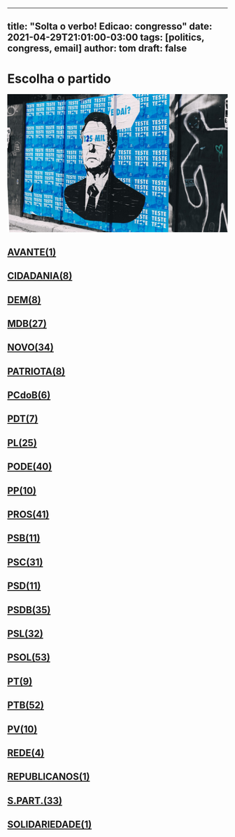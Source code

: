 
---
title: "Solta o verbo! Edicao: congresso"
date: 2021-04-29T21:01:00-03:00
tags: [politics, congress, email]
author: tom
draft: false
---
<h1>Escolha o partido</h1>
<img src="/images/bolsonegligencia.jpeg" />
<h2><a href="mailto:dep.ledasadala@camara.leg.br,"> AVANTE(1) </a></h2><h2><a href="mailto:dep.sebastiaooliveira@camara.leg.br,dep.chiquinhobrazao@camara.leg.br,dep.tito@camara.leg.br,dep.pastorsargentoisidorio@camara.leg.br,dep.luistibe@camara.leg.br,dep.greyceelias@camara.leg.br,dep.andrejanones@camara.leg.br,dep.alexmanente@camara.leg.br,"> CIDADANIA(8) </a></h2><h2><a href="mailto:dep.carmenzanotto@camara.leg.br,dep.rubensbueno@camara.leg.br,dep.paulabelmonte@camara.leg.br,dep.marcelocalero@camara.leg.br,dep.danielcoelho@camara.leg.br,dep.davitoria@camara.leg.br,dep.arnaldojardim@camara.leg.br,dep.juscelinofilho@camara.leg.br,"> DEM(8) </a></h2><h2><a href="mailto:dep.anibalgomes@camara.leg.br,dep.kimkataguiri@camara.leg.br,dep.pedrolupion@camara.leg.br,dep.leurlomantojunior@camara.leg.br,dep.arthuroliveiramaia@camara.leg.br,dep.luismiranda@camara.leg.br,dep.pauloazi@camara.leg.br,dep.carloshenriquegaguim@camara.leg.br,dep.olivalmarques@camara.leg.br,dep.normaayub@camara.leg.br,dep.bilacpinto@camara.leg.br,dep.professoradorinhaseabrarezende@camara.leg.br,dep.josemarioschreiner@camara.leg.br,dep.efraimfilho@camara.leg.br,dep.alanrick@camara.leg.br,dep.elicorreafilho@camara.leg.br,dep.elmarnascimento@camara.leg.br,dep.dr.zachariascalil@camara.leg.br,dep.fernandocoelhofilho@camara.leg.br,dep.geninhozuliani@camara.leg.br,dep.davidsoares@camara.leg.br,dep.helioleite@camara.leg.br,dep.marcossoares@camara.leg.br,dep.alexandreleite@camara.leg.br,dep.sostenescavalcante@camara.leg.br,dep.igorkannario@camara.leg.br,dep.danieladowaguinho@camara.leg.br,"> MDB(27) </a></h2><h2><a href="mailto:dep.marcosaureliosampaio@camara.leg.br,dep.marciobiolchi@camara.leg.br,dep.josepriante@camara.leg.br,dep.fabioramalho@camara.leg.br,dep.dulcemiranda@camara.leg.br,dep.elcionebarbalho@camara.leg.br,dep.carloschiodini@camara.leg.br,dep.fabioreis@camara.leg.br,dep.juarezcosta@camara.leg.br,dep.flavianomelo@camara.leg.br,dep.giovanifeltes@camara.leg.br,dep.luciomosquini@camara.leg.br,dep.gutembergreis@camara.leg.br,dep.jessicasales@camara.leg.br,dep.hildorocha@camara.leg.br,dep.leonardopicciani@camara.leg.br,dep.herciliocoelhodiniz@camara.leg.br,dep.herculanopassos@camara.leg.br,dep.hermesparcianello@camara.leg.br,dep.celsomaldaner@camara.leg.br,dep.isnaldobulhoesjr@camara.leg.br,dep.joaomarcelosouza@camara.leg.br,dep.raulhenry@camara.leg.br,dep.rogeriopeninhamendonca@camara.leg.br,dep.walteralves@camara.leg.br,dep.sergiosouza@camara.leg.br,dep.mosesrodrigues@camara.leg.br,dep.newtoncardosojr@camara.leg.br,dep.maurolopes@camara.leg.br,dep.valtenirpereira@camara.leg.br,dep.osmarterra@camara.leg.br,dep.baleiarossi@camara.leg.br,dep.alceumoreira@camara.leg.br,dep.lucasgonzalez@camara.leg.br,"> NOVO(34) </a></h2><h2><a href="mailto:dep.alexisfonteyne@camara.leg.br,dep.pauloganime@camara.leg.br,dep.tiagomitraud@camara.leg.br,dep.gilsonmarques@camara.leg.br,dep.marcelvanhattem@camara.leg.br,dep.viniciuspoit@camara.leg.br,dep.adrianaventura@camara.leg.br,dep.pastoreurico@camara.leg.br,"> PATRIOTA(8) </a></h2><h2><a href="mailto:dep.fredcosta@camara.leg.br,dep.dr.frederico@camara.leg.br,dep.roman@camara.leg.br,dep.alcidesrodrigues@camara.leg.br,dep.marrecafilho@camara.leg.br,dep.renildocalheiros@camara.leg.br,"> PCdoB(6) </a></h2><h2><a href="mailto:dep.aliceportugal@camara.leg.br,dep.danielalmeida@camara.leg.br,dep.jandirafeghali@camara.leg.br,dep.orlandosilva@camara.leg.br,dep.professoramarcivania@camara.leg.br,dep.perpetuaalmeida@camara.leg.br,dep.andrefigueiredo@camara.leg.br,"> PDT(7) </a></h2><h2><a href="mailto:dep.afonsomotta@camara.leg.br,dep.tuliogadelha@camara.leg.br,dep.gustavofruet@camara.leg.br,dep.totonholopes@camara.leg.br,dep.flavionogueira@camara.leg.br,dep.flaviamorais@camara.leg.br,dep.tabataamaral@camara.leg.br,dep.alexsantana@camara.leg.br,dep.subtenentegonzaga@camara.leg.br,dep.idilvanalencar@camara.leg.br,dep.pauloramos@camara.leg.br,dep.dagobertonogueira@camara.leg.br,dep.damiaofeliciano@camara.leg.br,dep.silviacristina@camara.leg.br,dep.wolneyqueiroz@camara.leg.br,dep.leonidascristino@camara.leg.br,dep.eduardobismarck@camara.leg.br,dep.felixmendoncajunior@camara.leg.br,dep.jesussergio@camara.leg.br,dep.chicodangelo@camara.leg.br,dep.marioheringer@camara.leg.br,dep.marlonsantos@camara.leg.br,dep.pompeodemattos@camara.leg.br,dep.fabiohenrique@camara.leg.br,dep.wellingtonroberto@camara.leg.br,"> PL(25) </a></h2><h2><a href="mailto:dep.fernandorodolfo@camara.leg.br,dep.viniciusgurgel@camara.leg.br,dep.miguellombardi@camara.leg.br,dep.marcioalvino@camara.leg.br,dep.vicentinhojunior@camara.leg.br,dep.luiznishimori@camara.leg.br,dep.marceloramos@camara.leg.br,dep.gelsonazevedo@camara.leg.br,dep.luizantoniocorrea@camara.leg.br,dep.giacobo@camara.leg.br,dep.juniormano@camara.leg.br,dep.juniorlourenco@camara.leg.br,dep.laertebessa@camara.leg.br,dep.josimarmaranhaozinho@camara.leg.br,dep.joserocha@camara.leg.br,dep.policialkatiasastre@camara.leg.br,dep.joaomaia@camara.leg.br,dep.joaocarlosbacelar@camara.leg.br,dep.sergiotoledo@camara.leg.br,dep.sorayasantos@camara.leg.br,dep.lincolnportela@camara.leg.br,dep.paulofreirecosta@camara.leg.br,dep.tiririca@camara.leg.br,dep.raimundocosta@camara.leg.br,dep.pastorgil@camara.leg.br,dep.giovanicherini@camara.leg.br,dep.luizcarlosmotta@camara.leg.br,dep.valdevannoventa@camara.leg.br,dep.magdamofatto@camara.leg.br,dep.abiliosantana@camara.leg.br,dep.ediolopes@camara.leg.br,dep.boscocosta@camara.leg.br,dep.altineucortes@camara.leg.br,dep.aeltonfreitas@camara.leg.br,dep.capitaoaugusto@camara.leg.br,dep.christianedesouzayared@camara.leg.br,dep.cristianovale@camara.leg.br,dep.dr.jaziel@camara.leg.br,dep.capitaofabioabreu@camara.leg.br,dep.leomoraes@camara.leg.br,"> PODE(40) </a></h2><h2><a href="mailto:dep.igortimo@camara.leg.br,dep.robertodelucena@camara.leg.br,dep.ricardoteobaldo@camara.leg.br,dep.bacelar@camara.leg.br,dep.renataabreu@camara.leg.br,dep.josivaldojp@camara.leg.br,dep.josemedeiros@camara.leg.br,dep.josenelto@camara.leg.br,dep.diegogarcia@camara.leg.br,dep.ronaldocarletto@camara.leg.br,"> PP(10) </a></h2><h2><a href="mailto:dep.guilhermemussi@camara.leg.br,dep.francocartafina@camara.leg.br,dep.nerigeller@camara.leg.br,dep.pedrowestphalen@camara.leg.br,dep.arthurlira@camara.leg.br,dep.betorosado@camara.leg.br,dep.christinoaureo@camara.leg.br,dep.claudiocajado@camara.leg.br,dep.juliolopes@camara.leg.br,dep.dimasfabiano@camara.leg.br,dep.celinaleao@camara.leg.br,dep.guilhermederrite@camara.leg.br,dep.laerciooliveira@camara.leg.br,dep.ajalbuquerque@camara.leg.br,dep.andreabdon@camara.leg.br,dep.hirangoncalves@camara.leg.br,dep.ricardobarros@camara.leg.br,dep.iracemaportella@camara.leg.br,dep.marceloaro@camara.leg.br,dep.adrianodobaldy@camara.leg.br,dep.eduardodafonte@camara.leg.br,dep.covattifilho@camara.leg.br,dep.jaquelinecassol@camara.leg.br,dep.evairvieirademelo@camara.leg.br,dep.cacaleao@camara.leg.br,dep.margaretecoelho@camara.leg.br,dep.ricardoizar@camara.leg.br,dep.marionegromontejr@camara.leg.br,dep.afonsohamm@camara.leg.br,dep.faustopinato@camara.leg.br,dep.jeronimogoergen@camara.leg.br,dep.andrefufuca@camara.leg.br,dep.angelaamin@camara.leg.br,dep.aguinaldoribeiro@camara.leg.br,dep.professoralcides@camara.leg.br,dep.atilalira@camara.leg.br,dep.fernandomonteiro@camara.leg.br,dep.dr.luizantonioteixeirajr@camara.leg.br,dep.pinheirinho@camara.leg.br,dep.atilalins@camara.leg.br,dep.carladickson@camara.leg.br,"> PROS(41) </a></h2><h2><a href="mailto:dep.vaidonoliveira@camara.leg.br,dep.acaciofavacho@camara.leg.br,dep.welitonprado@camara.leg.br,dep.capitaowagner@camara.leg.br,dep.erosbiondini@camara.leg.br,dep.clarissagarotinho@camara.leg.br,dep.bocaaberta@camara.leg.br,dep.ulduricojunior@camara.leg.br,dep.gastaovieira@camara.leg.br,dep.toninhowandscheer@camara.leg.br,dep.lizianebayer@camara.leg.br,"> PSB(11) </a></h2><h2><a href="mailto:dep.cassioandrade@camara.leg.br,dep.mauronazif@camara.leg.br,dep.jeffersoncampos@camara.leg.br,dep.lucianoducci@camara.leg.br,dep.camilocapiberibe@camara.leg.br,dep.lidicedamata@camara.leg.br,dep.marcelofreixo@camara.leg.br,dep.miltoncoelho@camara.leg.br,dep.biradopindare@camara.leg.br,dep.odoricomonteiro@camara.leg.br,dep.rafaelmotta@camara.leg.br,dep.juliodelgado@camara.leg.br,dep.marcelonilo@camara.leg.br,dep.felipecarreras@camara.leg.br,dep.gervasiomaia@camara.leg.br,dep.feliperigoni@camara.leg.br,dep.rosanavalle@camara.leg.br,dep.tedconti@camara.leg.br,dep.alielmachado@camara.leg.br,dep.tadeualencar@camara.leg.br,dep.rodrigocoelho@camara.leg.br,dep.heitorschuch@camara.leg.br,dep.alessandromolon@camara.leg.br,dep.ricardosilva@camara.leg.br,dep.vilsondafetaemg@camara.leg.br,dep.emidinhomadeira@camara.leg.br,dep.danilocabral@camara.leg.br,dep.eliasvaz@camara.leg.br,dep.rodrigoagostinho@camara.leg.br,dep.gonzagapatriota@camara.leg.br,dep.osiresdamaso@camara.leg.br,"> PSC(31) </a></h2><h2><a href="mailto:dep.glaustindafokus@camara.leg.br,dep.gilbertonascimento@camara.leg.br,dep.aluisiomendes@camara.leg.br,dep.lauriete@camara.leg.br,dep.pauloeduardomartins@camara.leg.br,dep.otonidepaula@camara.leg.br,dep.euclydespettersen@camara.leg.br,dep.andreferreira@camara.leg.br,dep.ricardodakarol@camara.leg.br,dep.leonardogadelha@camara.leg.br,dep.domingosneto@camara.leg.br,"> PSD(11) </a></h2><h2><a href="mailto:dep.stefanoaguiar@camara.leg.br,dep.neucimarfraga@camara.leg.br,dep.reinholdstephanesjunior@camara.leg.br,dep.misaelvarella@camara.leg.br,dep.flordelis@camara.leg.br,dep.fabiotrad@camara.leg.br,dep.marxbeltrao@camara.leg.br,dep.edilaziojunior@camara.leg.br,dep.fabiomitidieri@camara.leg.br,dep.expeditonetto@camara.leg.br,dep.vermelho@camara.leg.br,dep.marcobertaiolli@camara.leg.br,dep.franciscojr@camara.leg.br,dep.cezinhademadureira@camara.leg.br,dep.juniorferrari@camara.leg.br,dep.pedroaugustopalareti@camara.leg.br,dep.hugoleal@camara.leg.br,dep.darcidematos@camara.leg.br,dep.ricardoguidi@camara.leg.br,dep.haroldocathedral@camara.leg.br,dep.antoniobrito@camara.leg.br,dep.delegadoedermauro@camara.leg.br,dep.joaquimpassarinho@camara.leg.br,dep.charlesfernandes@camara.leg.br,dep.paulovicentecaleffi@camara.leg.br,dep.sargentofahur@camara.leg.br,dep.josenunes@camara.leg.br,dep.andredepaula@camara.leg.br,dep.diegoandrade@camara.leg.br,dep.sidneyleite@camara.leg.br,dep.ottoalencarfilho@camara.leg.br,dep.paulomagalhaes@camara.leg.br,dep.juliocesar@camara.leg.br,dep.sergiobrito@camara.leg.br,dep.alexandrefrota@camara.leg.br,"> PSDB(35) </a></h2><h2><a href="mailto:dep.adolfoviana@camara.leg.br,dep.mararocha@camara.leg.br,dep.vitorlippi@camara.leg.br,dep.aecioneves@camara.leg.br,dep.sheridan@camara.leg.br,dep.rafafa@camara.leg.br,dep.biacavassa@camara.leg.br,dep.terezanelma@camara.leg.br,dep.samuelmoreira@camara.leg.br,dep.rodrigodecastro@camara.leg.br,dep.rossoni@camara.leg.br,dep.marianacarvalho@camara.leg.br,dep.nilsonpinto@camara.leg.br,dep.vanderleimacris@camara.leg.br,dep.rosemodesto@camara.leg.br,dep.pedrovilela@camara.leg.br,dep.pauloabiackel@camara.leg.br,dep.brunafurlan@camara.leg.br,dep.betopereira@camara.leg.br,dep.eduardocury@camara.leg.br,dep.celsosabino@camara.leg.br,dep.eduardobarbosa@camara.leg.br,dep.geovaniadesa@camara.leg.br,dep.ednahenrique@camara.leg.br,dep.celiosilveira@camara.leg.br,dep.lucasredecker@camara.leg.br,dep.carlossampaio@camara.leg.br,dep.luizcarlos@camara.leg.br,dep.domingossavio@camara.leg.br,dep.danieltrzeciak@camara.leg.br,dep.daniloforte@camara.leg.br,dep.majorfabiana@camara.leg.br,"> PSL(32) </a></h2><h2><a href="mailto:dep.joicehasselmann@camara.leg.br,dep.dra.sorayamanato@camara.leg.br,dep.felipefrancischini@camara.leg.br,dep.fabioschiochet@camara.leg.br,dep.dr.luizovando@camara.leg.br,dep.christonietto@camara.leg.br,dep.delegadowaldir@camara.leg.br,dep.julianlemos@camara.leg.br,dep.junioamaral@camara.leg.br,dep.charllesevangelista@camara.leg.br,dep.feliciolaterca@camara.leg.br,dep.professorjoziel@camara.leg.br,dep.coronelchrisostomo@camara.leg.br,dep.coronelarmando@camara.leg.br,dep.delegadopablo@camara.leg.br,dep.sanderson@camara.leg.br,dep.delegadomarcelofreitas@camara.leg.br,dep.generalpeternelli@camara.leg.br,dep.guigapeixoto@camara.leg.br,dep.gurgel@camara.leg.br,dep.generalgirao@camara.leg.br,dep.professoradayanepimentel@camara.leg.br,dep.delegadoantoniofurtado@camara.leg.br,dep.heliolopes@camara.leg.br,dep.filipebarros@camara.leg.br,dep.danielsilveira@camara.leg.br,dep.danielfreitas@camara.leg.br,dep.coroneltadeu@camara.leg.br,dep.biakicis@camara.leg.br,dep.alesilva@camara.leg.br,dep.heitorfreire@camara.leg.br,dep.nicoletti@camara.leg.br,dep.alinesleutjes@camara.leg.br,dep.bozzella@camara.leg.br,dep.lourivalgomes@camara.leg.br,dep.marciolabre@camara.leg.br,dep.abouanni@camara.leg.br,dep.luizlima@camara.leg.br,dep.carlazambelli@camara.leg.br,dep.marcelobrum@camara.leg.br,dep.luizphilippedeorleansebraganca@camara.leg.br,dep.carlosjordy@camara.leg.br,dep.nelsonbarbudo@camara.leg.br,dep.eduardobolsonaro@camara.leg.br,dep.marceloalvaroantonio@camara.leg.br,dep.carolinedetoni@camara.leg.br,dep.vitorhugo@camara.leg.br,dep.leomotta@camara.leg.br,dep.lucianobivar@camara.leg.br,dep.bibonunes@camara.leg.br,dep.nereucrispim@camara.leg.br,dep.loestertrutis@camara.leg.br,dep.ivanvalente@camara.leg.br,"> PSOL(53) </a></h2><h2><a href="mailto:dep.aureacarolina@camara.leg.br,dep.taliriapetrone@camara.leg.br,dep.fernandamelchionna@camara.leg.br,dep.davidmiranda@camara.leg.br,dep.luizaerundina@camara.leg.br,dep.glauberbraga@camara.leg.br,dep.samiabomfim@camara.leg.br,dep.vivireis@camara.leg.br,dep.freianastacioribeiro@camara.leg.br,"> PT(9) </a></h2><h2><a href="mailto:dep.zecarlos@camara.leg.br,dep.mariliaarraes@camara.leg.br,dep.waldenorpereira@camara.leg.br,dep.ruifalcao@camara.leg.br,dep.professorarosaneide@camara.leg.br,dep.alencarsantanabraga@camara.leg.br,dep.mariadorosario@camara.leg.br,dep.carloszarattini@camara.leg.br,dep.reginaldolopes@camara.leg.br,dep.carlosveras@camara.leg.br,dep.rejanedias@camara.leg.br,dep.gleisihoffmann@camara.leg.br,dep.marcon@camara.leg.br,dep.henriquefontana@camara.leg.br,dep.rogeriocorreia@camara.leg.br,dep.alexandrepadilha@camara.leg.br,dep.heldersalomao@camara.leg.br,dep.rubensotoni@camara.leg.br,dep.luiziannelins@camara.leg.br,dep.leodebrito@camara.leg.br,dep.arlindochinaglia@camara.leg.br,dep.patrusananias@camara.leg.br,dep.beneditadasilva@camara.leg.br,dep.valmirassuncao@camara.leg.br,dep.afonsoflorence@camara.leg.br,dep.betofaro@camara.leg.br,dep.padrejoao@camara.leg.br,dep.joaodaniel@camara.leg.br,dep.vanderloubet@camara.leg.br,dep.nataliabonavides@camara.leg.br,dep.vicentinho@camara.leg.br,dep.erikakokay@camara.leg.br,dep.enioverri@camara.leg.br,dep.odaircunha@camara.leg.br,dep.niltotatto@camara.leg.br,dep.leonardomonteiro@camara.leg.br,dep.merlongsolano@camara.leg.br,dep.celiomoura@camara.leg.br,dep.pauloteixeira@camara.leg.br,dep.zeneto@camara.leg.br,dep.airtonfaleiro@camara.leg.br,dep.pedrouczai@camara.leg.br,dep.jorgesolla@camara.leg.br,dep.joseairtonfelixcirilo@camara.leg.br,dep.joseildoramos@camara.leg.br,dep.joseguimaraes@camara.leg.br,dep.paulao@camara.leg.br,dep.josericardo@camara.leg.br,dep.pauloguedes@camara.leg.br,dep.bohngass@camara.leg.br,dep.paulopimenta@camara.leg.br,dep.marcelomoraes@camara.leg.br,"> PTB(52) </a></h2><h2><a href="mailto:dep.mauriciodziedricki@camara.leg.br,dep.wilsonsantiago@camara.leg.br,dep.pedroaugustobezerra@camara.leg.br,dep.pedrolucasfernandes@camara.leg.br,dep.luisacanziani@camara.leg.br,dep.eduardocosta@camara.leg.br,dep.nivaldoalbuquerque@camara.leg.br,dep.emanuelpinheironeto@camara.leg.br,dep.paulobengtson@camara.leg.br,dep.enricomisasi@camara.leg.br,"> PV(10) </a></h2><h2><a href="mailto:dep.professorisraelbatista@camara.leg.br,dep.celiostudart@camara.leg.br,dep.leandre@camara.leg.br,dep.joeniawapichana@camara.leg.br,"> REDE(4) </a></h2><h2><a href="mailto:dep.cleberverde@camara.leg.br,"> REPUBLICANOS(1) </a></h2><h2><a href="mailto:dep.jorgebraz@camara.leg.br,dep.gilcutrim@camara.leg.br,dep.marcospereira@camara.leg.br,dep.pr.marcofeliciano@camara.leg.br,dep.benesleocadio@camara.leg.br,dep.gilbertoabramo@camara.leg.br,dep.mariarosas@camara.leg.br,dep.vavamartins@camara.leg.br,dep.ossesiosilva@camara.leg.br,dep.celsorussomanno@camara.leg.br,dep.lafayettedeandrada@camara.leg.br,dep.viniciuscarvalho@camara.leg.br,dep.aroldomartins@camara.leg.br,dep.juliocesarribeiro@camara.leg.br,dep.joaocampos@camara.leg.br,dep.marciomarinho@camara.leg.br,dep.alinegurgel@camara.leg.br,dep.amaroneto@camara.leg.br,dep.silviocostafilho@camara.leg.br,dep.luizaogoulart@camara.leg.br,dep.jhonatandejesus@camara.leg.br,dep.carlosgomes@camara.leg.br,dep.silascamara@camara.leg.br,dep.heliocosta@camara.leg.br,dep.dr.goncalo@camara.leg.br,dep.severinopessoa@camara.leg.br,dep.henriquedoparaiso@camara.leg.br,dep.capitaoalbertoneto@camara.leg.br,dep.hugomotta@camara.leg.br,dep.tiaeron@camara.leg.br,dep.robertoalves@camara.leg.br,dep.rosangelagomes@camara.leg.br,dep.rodrigomaia@camara.leg.br,"> S.PART.(33) </a></h2><h2><a href="mailto:dep.eliborges@camara.leg.br,"> SOLIDARIEDADE(1) </a></h2>